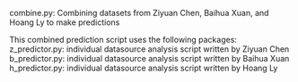 combine.py: Combining datasets from Ziyuan Chen, Baihua Xuan, and Hoang Ly to make predictions <br />

This combined prediction script uses the following packages:  <br />
z_predictor.py: individual datasource analysis script written by Ziyuan Chen  <br />
b_predictor.py: individual datasource analysis script written by Baihua Xuan  <br />
h_predictor.py: individual datasource analysis script written by Hoang Ly  <br />

